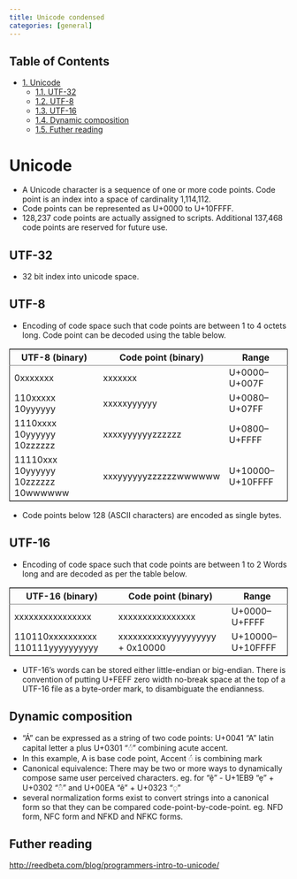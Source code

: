 ```yaml
---
title: Unicode condensed
categories: [general]
---
```

<div id="table-of-contents">
<h2>Table of Contents</h2>
<div id="text-table-of-contents">
<ul>
<li><a href="#sec-1">1. Unicode</a>
<ul>
<li><a href="#sec-1-1">1.1. UTF-32</a></li>
<li><a href="#sec-1-2">1.2. UTF-8</a></li>
<li><a href="#sec-1-3">1.3. UTF-16</a></li>
<li><a href="#sec-1-4">1.4. Dynamic composition</a></li>
<li><a href="#sec-1-5">1.5. Futher reading</a></li>
</ul>
</li>
</ul>
</div>
</div>

# Unicode<a id="sec-1" name="sec-1"></a>

-   A Unicode character is a sequence of one or more code points. Code point is an index into a space of cardinality 1,114,112.
-   Code points can be represented as U+0000 to U+10FFFF.
-   128,237 code points are actually assigned to scripts. Additional 137,468 code points are reserved for future use.

## UTF-32<a id="sec-1-1" name="sec-1-1"></a>

-   32 bit index into unicode space.

## UTF-8<a id="sec-1-2" name="sec-1-2"></a>

-   Encoding of code space such that code points are between 1 to 4 octets long. Code point can be decoded using the table below.

<table border="2" cellspacing="0" cellpadding="6" rules="groups" frame="hsides">


<colgroup>
<col  class="left" />

<col  class="left" />

<col  class="left" />
</colgroup>
<thead>
<tr>
<th scope="col" class="left">UTF-8 (binary)</th>
<th scope="col" class="left">Code point (binary)</th>
<th scope="col" class="left">Range</th>
</tr>
</thead>

<tbody>
<tr>
<td class="left">0xxxxxxx</td>
<td class="left">xxxxxxx</td>
<td class="left">U+0000–U+007F</td>
</tr>


<tr>
<td class="left">110xxxxx 10yyyyyy</td>
<td class="left">xxxxxyyyyyy</td>
<td class="left">U+0080–U+07FF</td>
</tr>


<tr>
<td class="left">1110xxxx 10yyyyyy   10zzzzzz</td>
<td class="left">xxxxyyyyyyzzzzzz</td>
<td class="left">U+0800–U+FFFF</td>
</tr>


<tr>
<td class="left">11110xxx 10yyyyyy 10zzzzzz 10wwwwww</td>
<td class="left">xxxyyyyyyzzzzzzwwwwww</td>
<td class="left">U+10000–U+10FFFF</td>
</tr>
</tbody>
</table>

-   Code points below 128 (ASCII characters) are encoded as single bytes.

## UTF-16<a id="sec-1-3" name="sec-1-3"></a>

-   Encoding of code space such that code points are between 1 to 2 Words long and are decoded as per the table below.

<table border="20" cellspacing="20" cellpadding="20" rules="groups" frame="hsides">


<colgroup>
<col  class="left" />

<col  class="left" />

<col  class="left" />
</colgroup>
<thead>
<tr>
<th scope="col" class="left">UTF-16 (binary)</th>
<th scope="col" class="left">Code point (binary)</th>
<th scope="col" class="left">Range</th>
</tr>
</thead>

<tbody>
<tr>
<td class="left">xxxxxxxxxxxxxxxx</td>
<td class="left">xxxxxxxxxxxxxxxx</td>
<td class="left">U+0000–U+FFFF</td>
</tr>


<tr>
<td class="left">110110xxxxxxxxxx 110111yyyyyyyyyy</td>
<td class="left">xxxxxxxxxxyyyyyyyyyy + 0x10000</td>
<td class="left">U+10000–U+10FFFF</td>
</tr>
</tbody>
</table>

-   UTF-16’s words can be stored either little-endian or big-endian. There is convention of putting U+FEFF zero width no-break space at the top of a UTF-16 file as a byte-order mark, to disambiguate the endianness.

## Dynamic composition<a id="sec-1-4" name="sec-1-4"></a>

-   “Á” can be expressed as a string of two code points: U+0041 “A” latin capital letter a plus U+0301 “◌́” combining acute accent.
-   In this example, A is base code point, Accent ◌́ is combining mark
-   Canonical equivalence: There may be two or more ways to dynamically compose same user perceived characters. eg. for “ệ” - U+1EB9 “ẹ” + U+0302 “◌̂” and U+00EA “ê” + U+0323 “◌̣”
-   several normalization forms exist to convert strings into a canonical form so that they can be compared code-point-by-code-point. eg. NFD form, NFC form and NFKD and NFKC forms.

## Futher reading<a id="sec-1-5" name="sec-1-5"></a>

<http://reedbeta.com/blog/programmers-intro-to-unicode/>
